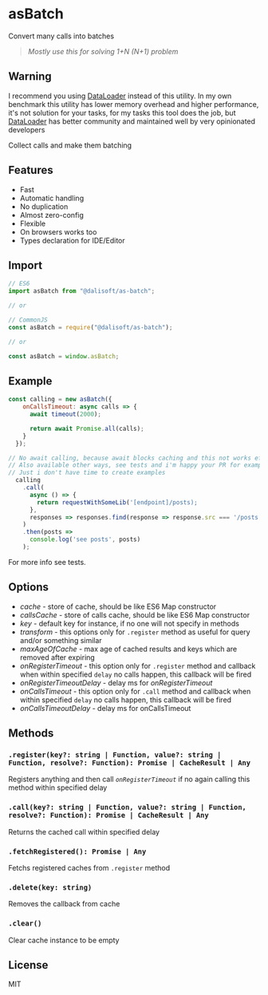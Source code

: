 # asBatch

Convert many calls into batches

> _Mostly use this for solving 1+N (N+1) problem_

## Warning

I recommend you using [DataLoader](https://github.com/graphql/dataloader) instead of this utility. In my own benchmark this utility has lower memory overhead and higher performance, it's not solution for your tasks, for my tasks this tool does the job, but [DataLoader](https://github.com/graphql/dataloader) has better community and maintained well by very opinionated developers

Collect calls and make them batching

## Features

- Fast
- Automatic handling
- No duplication
- Almost zero-config
- Flexible
- On browsers works too
- Types declaration for IDE/Editor

## Import

```js
// ES6
import asBatch from "@dalisoft/as-batch";

// or

// CommonJS
const asBatch = require("@dalisoft/as-batch");

// or

const asBatch = window.asBatch;
```

## Example

```js
const calling = new asBatch({
    onCallsTimeout: async calls => {
      await timeout(2000);

      return await Promise.all(calls);
    }
  });

// No await calling, because await blocks caching and this not works effectively
// Also available other ways, see tests and i'm happy your PR for examples
// Just i don't have time to create examples
  calling
    .call(
      async () => {
        return requestWithSomeLib('[endpoint]/posts);
      },
      responses => responses.find(response => response.src === '/posts').posts
    )
    .then(posts =>
      console.log('see posts', posts)
    );
```

For more info see tests.

## Options

- _cache_ - store of cache, should be like ES6 Map constructor
- _callsCache_ - store of calls cache, should be like ES6 Map constructor
- _key_ - default key for instance, if no one will not specify in methods
- _transform_ - this options only for `.register` method as useful for query and/or something similar
- _maxAgeOfCache_ - max age of cached results and keys which are removed after expiring
- _onRegisterTimeout_ - this option only for `.register` method and callback when within specified `delay` no calls happen, this callback will be fired
- _onRegisterTimeoutDelay_ - delay ms for _onRegisterTimeout_
- _onCallsTimeout_ - this option only for `.call` method and callback when within specified `delay` no calls happen, this callback will be fired
- _onCallsTimeoutDelay_ - delay ms for onCallsTimeout

## Methods

### `.register(key?: string | Function, value?: string | Function, resolve?: Function): Promise | CacheResult | Any`

Registers anything and then call _`onRegisterTimeout`_ if no again calling this method within specified delay

### `.call(key?: string | Function, value?: string | Function, resolve?: Function): Promise | CacheResult | Any`

Returns the cached call within specified delay

### `.fetchRegistered(): Promise | Any`

Fetchs registered caches from `.register` method

### `.delete(key: string)`

Removes the callback from cache

### `.clear()`

Clear cache instance to be empty

## License

MIT
